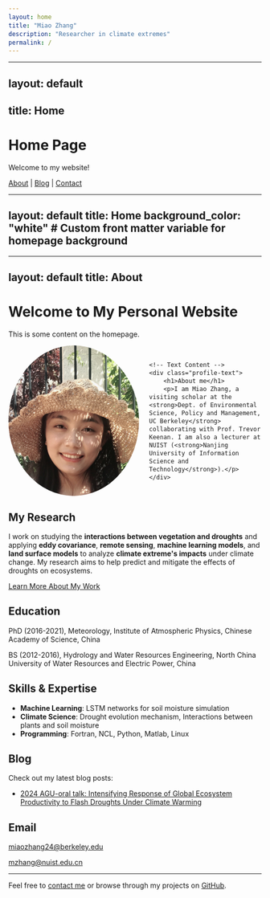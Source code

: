 ```yaml
---
layout: home
title: "Miao Zhang"
description: "Researcher in climate extremes"
permalink: /
---
```

---
layout: default
---
title: Home
---

# Home Page

Welcome to my website!

[About](about.md) | [Blog](blog.md) | [Contact](contact.md)

---
layout: default
title: Home
background_color: "white"  # Custom front matter variable for homepage background
---

---
layout: default
title: About
---
<html>
  <head>
    <style>
      body {
        background-image: url('/assets/images/drought-vegetation.jpg');
        background-size: cover;
        background-position: center;
        background-attachment: fixed;
      }
    </style>
  </head>
  <body>
    <h1>Welcome to My Personal Website</h1>
    <p>This is some content on the homepage.</p>
  </body>
</html>


<div style="display: flex; align-items: center; gap: 20px;">
    <!-- Profile Photo -->
    <img src="/assets/images/Miao.jpg" alt="Miao Zhang" style="border-radius: 50%; width: 260px; height: 300px; object-fit: cover;" />
    
    <!-- Text Content -->
    <div class="profile-text">
        <h1>About me</h1>
        <p>I am Miao Zhang, a visiting scholar at the <strong>Dept. of Environmental Science, Policy and Management, UC Berkeley</strong> collaborating with Prof. Trevor Keenan. I am also a lecturer at NUIST (<strong>Nanjing University of Information Science and Technology</strong>).</p>
    </div>
</div>

## My Research

I work on studying the **interactions between vegetation and droughts** and applying **eddy covariance**, **remote sensing**, **machine learning models**, and **land surface models** to analyze **climate extreme's impacts** under climate change. My research aims to help predict and mitigate the effects of droughts on ecosystems.

[Learn More About My Work](/work/)

## Education

PhD (2016-2021), Meteorology, Institute of Atmospheric Physics, Chinese Academy of Science, China

BS (2012-2016), Hydrology and Water Resources Engineering, North China University of Water Resources and Electric Power, China

## Skills & Expertise
- **Machine Learning**: LSTM networks for soil moisture simulation
- **Climate Science**: Drought evolution mechanism, Interactions between plants and soil moisture
- **Programming**: Fortran, NCL, Python, Matlab, Linux

## Blog

Check out my latest blog posts:

- [2024 AGU-oral talk: Intensifying Response of Global Ecosystem Productivity to Flash Droughts Under Climate Warming](2024-AGU)


## Email

miaozhang24@berkeley.edu

mzhang@nuist.edu.cn

---

Feel free to [contact me](contact) or browse through my projects on [GitHub](https://github.com/miaozhang2025).
